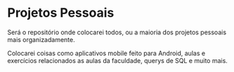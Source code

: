 # Projetos Pessoais
Será o repositório onde colocarei todos, ou a maioria dos projetos pessoais mais organizadamente.

Colocarei coisas como aplicativos mobile feito para Android, aulas e exercícios relacionados as aulas da faculdade,
querys de SQL e muito mais.
